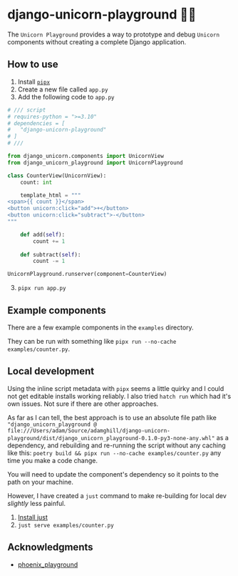 # django-unicorn-playground 🦄🛝

The `Unicorn Playground` provides a way to prototype and debug `Unicorn` components without creating a complete Django application.

## How to use

1. Install [`pipx`](https://pipx.pypa.io/latest/installation/)
1. Create a new file called `app.py`
1. Add the following code to `app.py`

```python
# /// script
# requires-python = ">=3.10"
# dependencies = [
#   "django-unicorn-playground"
# ]
# ///

from django_unicorn.components import UnicornView
from django_unicorn_playground import UnicornPlayground

class CounterView(UnicornView):
    count: int

    template_html = """
<span>{{ count }}</span>
<button unicorn:click="add">+</button>
<button unicorn:click="subtract">-</button>
"""

    def add(self):
        count += 1
    
    def subtract(self):
        count -= 1

UnicornPlayground.runserver(component=CounterView)
```

3. `pipx run app.py`

## Example components

There are a few example components in the `examples` directory.

They can be run with something like `pipx run --no-cache examples/counter.py`.

## Local development

Using the inline script metadata with `pipx` seems a little quirky and I could not get editable installs working reliably. I also tried `hatch run` which had it's own issues. Not sure if there are other approaches.

As far as I can tell, the best approach is to use an absolute file path like `"django_unicorn_playground @ file:///Users/adam/Source/adamghill/django-unicorn-playground/dist/django_unicorn_playground-0.1.0-py3-none-any.whl"` as a dependency, and rebuilding and re-running the script without any caching like this: `poetry build && pipx run --no-cache examples/counter.py` any time you make a code change.

You will need to update the component's dependency so it points to the path on your machine.

However, I have created a `just` command to make re-building for local dev _slightly_ less painful.

1. [Install just](https://just.systems/man/en/chapter_4.html)
1. `just serve examples/counter.py`

## Acknowledgments

- [phoenix_playground](https://github.com/phoenix-playground/phoenix_playground)
